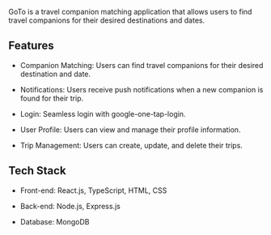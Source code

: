 

GoTo is a travel companion matching application that allows users to find travel companions for their desired destinations and dates.

## Features

- Companion Matching: Users can find travel companions for their desired destination and date.

- Notifications: Users receive push notifications when a new companion is found for their trip.

- Login: Seamless login with google-one-tap-login.

- User Profile: Users can view and manage their profile information.

- Trip Management: Users can create, update, and delete their trips.

## Tech Stack

- Front-end: React.js, TypeScript, HTML, CSS

- Back-end: Node.js, Express.js

- Database: MongoDB

 
 
